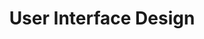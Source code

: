 ---
title: User Interface Design
description: DigitalDigital User Interface Design
listing:
  title: User Interface Design
  description: Create user interfaces that are both visually striking and highly functional to create memorable experiences.
---